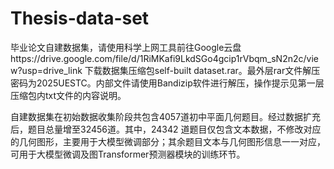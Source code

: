 # Thesis-data-set
毕业论文自建数据集，请使用科学上网工具前往Google云盘https://drive.google.com/file/d/1RiMKafi9LkdSGo4gcip1rVbqm_sN2n2c/view?usp=drive_link 下载数据集压缩包self-built dataset.rar。最外层rar文件解压密码为2025UESTC。内部文件请使用Bandizip软件进行解压，操作提示见第一层压缩包内txt文件的内容说明。

自建数据集在初始数据收集阶段共包含4057道初中平面几何题目。经过数据扩充后，题目总量增至32456道。其中，24342 道题目仅包含文本数据，不修改对应的几何图形，主要用于大模型微调部分；其余题目文本与几何图形信息一一对应，可用于大模型微调及图Transformer预测器模块的训练环节。
